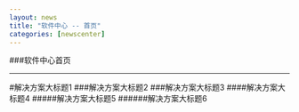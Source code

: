 ```yaml
---
layout: news
title: "软件中心 -- 首页"
categories: [newscenter]
---
```

###软件中心首页
<hr/>
#解决方案大标题1
###解决方案大标题2
###解决方案大标题3
####解决方案大标题4
#####解决方案大标题5
######解决方案大标题6